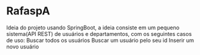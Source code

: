 # RafaspA 
Ideia do projeto usando SpringBoot, a ideia consiste em um pequeno sistema(API REST) de usuários e departamentos, com os seguintes casos de uso:
Buscar todos os usuários 
Buscar um usuário pelo seu id
Inserir um novo usuário
